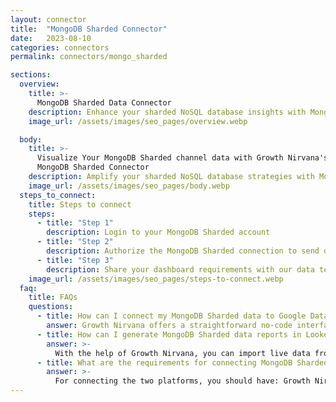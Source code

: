 ```yaml
---
layout: connector
title:  "MongoDB Sharded Connector"
date:   2023-08-10
categories: connectors
permalink: connectors/mongo_sharded

sections:
  overview:
    title: >-
      MongoDB Sharded Data Connector
    description: Enhance your sharded NoSQL database insights with MongoDB Sharded integration. Seamlessly merge sharded MongoDB database data with Looker Studio's analytical capabilities, unlocking insights that shape database performance, optimization strategies, and operational excellence.
    image_url: /assets/images/seo_pages/overview.webp

  body:
    title: >-
      Visualize Your MongoDB Sharded channel data with Growth Nirvana's
      MongoDB Sharded Connector
    description: Amplify your sharded NoSQL database strategies with MongoDB Sharded insights integrated into Looker Studio.
    image_url: /assets/images/seo_pages/body.webp
  steps_to_connect:
    title: Steps to connect
    steps:
      - title: "Step 1"
        description: Login to your MongoDB Sharded account
      - title: "Step 2"
        description: Authorize the MongoDB Sharded connection to send data to Growth Nirvana
      - title: "Step 3"
        description: Share your dashboard requirements with our data team. We will build the report for you.
    image_url: /assets/images/seo_pages/steps-to-connect.webp
  faq:
    title: FAQs
    questions:
      - title: How can I connect my MongoDB Sharded data to Google Data Studio/Looker Studio?
        answer: Growth Nirvana offers a straightforward no-code interface to connect to MongoDB Sharded data sources.
      - title: How can I generate MongoDB Sharded data reports in Looker Studio?
        answer: >-
          With the help of Growth Nirvana, you can import live data from MongoDB Sharded into Looker Studio. These data can be viewed in charts, tables, and dashboards to generate branded reports that can be shared instantly.
      - title: What are the requirements for connecting MongoDB Sharded and Looker Studio?
        answer: >-
          For connecting the two platforms, you should have: Growth Nirvana Account and MongoDB Sharded Ads Account
---
```

